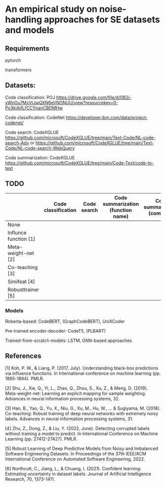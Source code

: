 # An empirical study on noise-handling approaches for SE datasets and models

## Requirements

pytorch

transformers

## Datasets:

Code classification: POJ   https://drive.google.com/file/d/0B2i-vWnOu7MxVlJwQXN6eVNONUU/view?resourcekey=0-Po3kiAifLfCCYnanCBDMHw

Code classification: CodeNet   https://developer.ibm.com/data/project-codenet/

Code search: CodeXGLUE   https://github.com/microsoft/CodeXGLUE/tree/main/Text-Code/NL-code-search-Adv or https://github.com/microsoft/CodeXGLUE/tree/main/Text-Code/NL-code-search-WebQuery

Code summarization: CodeXGLUE   https://github.com/microsoft/CodeXGLUE/tree/main/Code-Text/code-to-text

## TODO

|                  |Code classification| Code search|Code summarization (function name)|Code summarization (comment)|
| ---------------- | ------ | -------- | --------- | --------- |
| None      |   |    |     |         |
| Influnce function [1]     |   |    |     |         |
| Meta-weight-net [2]     |   |    |     |         |
| Co-teaching [3]     |   |    |     |         |
| Simifeat [4]     |   |    |     |         |
| Robusttrainer [5]     |   |    |     |         |

### Models

Roberta-based: CodeBERT, (GraphCodeBERT), UniXCoder

Pre-trained encoder-decoder: CodeT5, (PLBART)

Trained-from-scratch models: LSTM, GNN-based approaches

## References

[1] Koh, P. W., & Liang, P. (2017, July). Understanding black-box predictions via influence functions. In International conference on machine learning (pp. 1885-1894). PMLR.

[2] Shu, J., Xie, Q., Yi, L., Zhao, Q., Zhou, S., Xu, Z., & Meng, D. (2019). Meta-weight-net: Learning an explicit mapping for sample weighting. Advances in neural information processing systems, 32.

[3] Han, B., Yao, Q., Yu, X., Niu, G., Xu, M., Hu, W., ... & Sugiyama, M. (2018). Co-teaching: Robust training of deep neural networks with extremely noisy labels. Advances in neural information processing systems, 31.

[4] Zhu, Z., Dong, Z., & Liu, Y. (2022, June). Detecting corrupted labels without training a model to predict. In International Conference on Machine Learning (pp. 27412-27427). PMLR.

[5] Robust Learning of Deep Predictive Models from Noisy and Imbalanced Software Engineering Datasets. In Proceedings of the 37th IEEE/ACM International Conference on Automated Software Engineering, 2022.

[6] Northcutt, C., Jiang, L., & Chuang, I. (2021). Confident learning: Estimating uncertainty in dataset labels. Journal of Artificial Intelligence Research, 70, 1373-1411.


